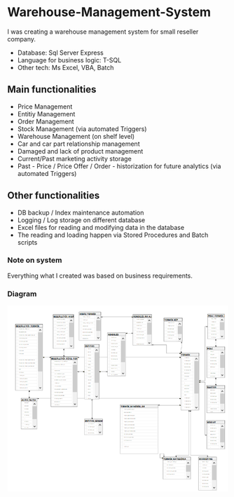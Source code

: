 # Warehouse-Management-System
I was creating a warehouse management system for small reseller company.

* Database: Sql Server Express
* Language for business logic: T-SQL
* Other tech: Ms Excel, VBA, Batch

## Main functionalities

* Price Management
* Entitiy Management
* Order Management
* Stock Management (via automated Triggers)
* Warehouse Management (on shelf level)
* Car and car part relationship management
* Damaged and lack of product management
* Current/Past marketing activity storage
* Past - Price / Price Offer / Order - historization for future analytics (via automated Triggers)

## Other functionalities

* DB backup / Index maintenance automation
* Logging / Log storage on different database
* Excel files for reading and modifying data in the database
* The reading and loading happen via Stored Procedures and Batch scripts

### Note on system
Everything what I created was based on business requirements.

### Diagram

![Database diagram](https://github.com/zsomborjoel/Warehouse-Management-System/blob/master/Resseller_db_diagram.PNG)